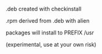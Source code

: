 
.deb created with checkinstall

.rpm derived from .deb with alien

packages will install to PREFIX /usr

(experimental, use at your own risk)
